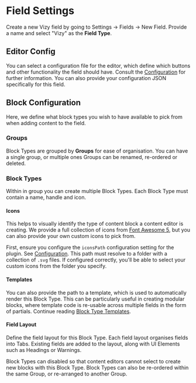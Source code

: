 # Field Settings
Create a new Vizy field by going to Settings → Fields → New Field. Provide a name and select "Vizy" as the **Field Type**.

## Editor Config
You can select a configuration file for the editor, which define which buttons and other functionality the field should have. Consult the [Configuration](docs:get-started/configuration) for further information. You can also provide your configuration JSON specifically for this field.

## Block Configuration
Here, we define what block types you wish to have available to pick from when adding content to the field.

### Groups
Block Types are grouped by **Groups** for ease of organisation. You can have a single group, or multiple ones Groups can be renamed, re-ordered or deleted.

### Block Types
Within in group you can create multiple Block Types. Each Block Type must contain a name, handle and icon. 

#### Icons
This helps to visually identify the type of content block a content editor is creating. We provide a full collection of icons from [Font Awesome 5](https://fontawesome.com/), but you can also provide your own custom icons to pick from.

First, ensure you configure the `iconsPath` configuration setting for the plugin. See [Configuration](docs:get-started/configuration). This path must resolve to a folder with a collection of `.svg` files. If configured correctly, you'll be able to select your custom icons from the folder you specify.

#### Templates
You can also provide the path to a template, which is used to automatically render this Block Type. This can be particularly useful in creating modular blocks, where template code is re-usable across multiple fields in the form of partials. Continue reading [Block Type Templates](docs:template-guides/block-type-templates).

#### Field Layout
Define the field layout for this Block Type. Each field layout organises fields into Tabs. Existing fields are added to the layout, along with UI Elements such as Headings or Warnings.

Block Types can disabled so that content editors cannot select to create new blocks with this Block Type. Block Types can also be re-ordered within the same Group, or re-arranged to another Group.